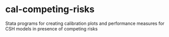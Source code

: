 # cal-competing-risks
Stata programs for creating calibration plots and performance measures for CSH models in presence of competing risks
